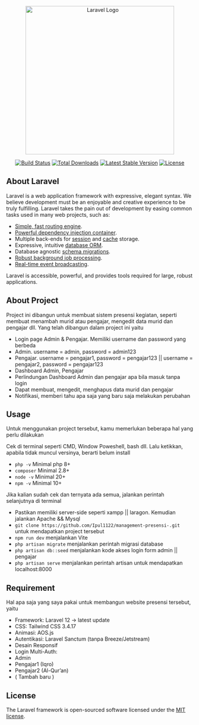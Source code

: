 <p align="center"><a href="https://laravel.com" target="_blank"><img src="https://raw.githubusercontent.com/laravel/art/master/logo-lockup/5%20SVG/2%20CMYK/1%20Full%20Color/laravel-logolockup-cmyk-red.svg" width="400" alt="Laravel Logo"></a></p>

<p align="center">
<a href="https://github.com/laravel/framework/actions"><img src="https://github.com/laravel/framework/workflows/tests/badge.svg" alt="Build Status"></a>
<a href="https://packagist.org/packages/laravel/framework"><img src="https://img.shields.io/packagist/dt/laravel/framework" alt="Total Downloads"></a>
<a href="https://packagist.org/packages/laravel/framework"><img src="https://img.shields.io/packagist/v/laravel/framework" alt="Latest Stable Version"></a>
<a href="https://packagist.org/packages/laravel/framework"><img src="https://img.shields.io/packagist/l/laravel/framework" alt="License"></a>
</p>

## About Laravel

Laravel is a web application framework with expressive, elegant syntax. We believe development must be an enjoyable and creative experience to be truly fulfilling. Laravel takes the pain out of development by easing common tasks used in many web projects, such as:

- [Simple, fast routing engine](https://laravel.com/docs/routing).
- [Powerful dependency injection container](https://laravel.com/docs/container).
- Multiple back-ends for [session](https://laravel.com/docs/session) and [cache](https://laravel.com/docs/cache) storage.
- Expressive, intuitive [database ORM](https://laravel.com/docs/eloquent).
- Database agnostic [schema migrations](https://laravel.com/docs/migrations).
- [Robust background job processing](https://laravel.com/docs/queues).
- [Real-time event broadcasting](https://laravel.com/docs/broadcasting).

Laravel is accessible, powerful, and provides tools required for large, robust applications.



## About Project

Project ini dibangun untuk membuat sistem presensi kegiatan, seperti membuat menambah murid atau pengajar, mengedit data murid dan pengajar dll. Yang telah dibangun dalam project ini yaitu

- Login page Admin & Pengajar. Memiliki username dan password yang berbeda
- Admin. username = admin, password = admin123
- Pengajar. username = pengajar1, password = pengajar123 || username = pengajar2, password = pengajar123
- Dashboard Admin, Pengajar
- Perlindungan Dashboard Admin dan pengajar apa bila masuk tanpa login
- Dapat membuat, mengedit, menghapus data murid dan pengajar
- Notifikasi, memberi tahu apa saja yang baru saja melakukan perubahan

## Usage

Untuk menggunakan project tersebut, kamu memerlukan beberapa hal yang perlu dilakukan

Cek di terminal seperti CMD, Window Poweshell, bash dll. Lalu ketikkan, apabila tidak muncul versinya, berarti belum install
- `php -v` Minimal php 8+
- `composer` Minimal 2.8+
- `node -v` Minimal 20+
- `npm -v` Minimal 10+

Jika kalian sudah cek dan ternyata ada semua, jalankan perintah selanjutnya di terminal
- Pastikan memiliki server-side seperti xampp || laragon. Kemudian jalankan Apache && Mysql
- `git clone https://github.com/Ipul1122/management-presensi-.git` untuk mendapatkan project tersebut
- `npm run dev` menjalankan Vite
- `php artisan migrate` menjalankan perintah migrasi database
- `php artisan db::seed` menjalankan kode akses login form admin || pengajar
- `php artisan serve` menjalankan perintah artisan untuk mendapatkan localhost:8000

## Requirement

Hal apa saja yang saya pakai untuk membangun website presensi tersebut, yaitu 

- Framework: Laravel 12 -> latest update
- CSS: Tailwind CSS 3.4.17
- Animasi: AOS.js
- Autentikasi: Laravel Sanctum (tanpa Breeze/Jetstream)
- Desain Responsif
- Login Multi-Auth:
- Admin
- Pengajar1 (Iqro)
- Pengajar2 (Al-Qur’an)
- ( Tambah baru )

## License

The Laravel framework is open-sourced software licensed under the [MIT license](https://opensource.org/licenses/MIT).
